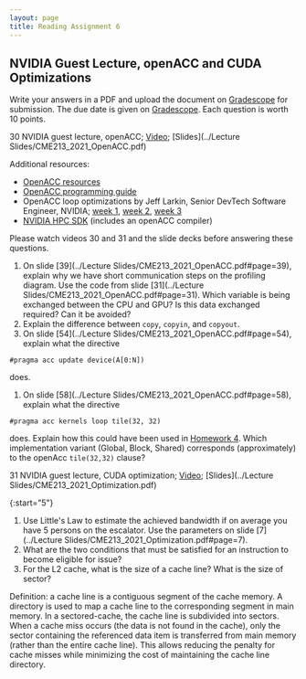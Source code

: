 ```yaml
---
layout: page
title: Reading Assignment 6
---
```


## NVIDIA Guest Lecture, openACC and CUDA Optimizations

Write your answers in a PDF and upload the document on [Gradescope](https://www.gradescope.com/courses/258024) for submission. The due date is given on [Gradescope](https://www.gradescope.com/courses/258024). Each question is worth 10 points. 

30 NVIDIA guest lecture, openACC; [Video](https://stanford-pilot.hosted.panopto.com/Panopto/Pages/Viewer.aspx?id=3d931e4b-6a73-481f-b016-ad1d0181ed43); [Slides](../Lecture Slides/CME213_2021_OpenACC.pdf)

Additional resources:

- [OpenACC resources](https://www.openacc.org/resources)
- [OpenACC programming guide](https://www.openacc.org/sites/default/files/inline-files/OpenACC_Programming_Guide_0.pdf)
- OpenACC loop optimizations by Jeff Larkin, Senior DevTech Software Engineer, NVIDIA; [week 1](https://www.openacc.org/sites/default/files/inline-files/OpenACC_Course_Oct2018/OpenACC%20Course%202018%20Week%201.pdf), [week 2](https://www.openacc.org/sites/default/files/inline-files/OpenACC_Course_Oct2018/OpenACC%20Course%202018%20Week%202.pdf), [week 3](https://www.openacc.org/sites/default/files/inline-files/OpenACC_Course_Oct2018/OpenACC%20Course%202018%20Week%203.pdf)
- [NVIDIA HPC SDK](https://developer.nvidia.com/hpc-sdk) (includes an openACC compiler)

Please watch videos 30 and 31 and the slide decks before answering these questions.

1. On slide [39](../Lecture Slides/CME213_2021_OpenACC.pdf#page=39), explain why we have short communication steps on the profiling diagram. Use the code from slide [31](../Lecture Slides/CME213_2021_OpenACC.pdf#page=31). Which variable is being exchanged between the CPU and GPU? Is this data exchanged required? Can it be avoided?
1. Explain the difference between `copy`, `copyin`, and `copyout`.
1. On slide [54](../Lecture Slides/CME213_2021_OpenACC.pdf#page=54), explain what the directive
```
#pragma acc update device(A[0:N])
```
does.
1. On slide [58](../Lecture Slides/CME213_2021_OpenACC.pdf#page=58), explain what the directive
```
#pragma acc kernels loop tile(32, 32)
```
does. Explain how this could have been used in [Homework 4](../Homework/hw4.pdf#page=2). Which implementation variant (Global, Block, Shared) corresponds (approximately) to the openAcc `tile(32,32)` clause?

31 NVIDIA guest lecture, CUDA optimization; [Video](https://stanford-pilot.hosted.panopto.com/Panopto/Pages/Viewer.aspx?id=fa6c8558-b4fd-49cd-9e18-ad1f01843b34); [Slides](../Lecture Slides/CME213_2021_Optimization.pdf)

{:start="5"}
1. Use Little's Law to estimate the achieved bandwidth if on average you have 5 persons on the escalator. Use the parameters on slide [7](../Lecture Slides/CME213_2021_Optimization.pdf#page=7).
1. What are the two conditions that must be satisfied for an instruction to become eligible for issue?
1. For the L2 cache, what is the size of a cache line? What is the size of sector?

Definition: a cache line is a contiguous segment of the cache memory. A directory is used to map a cache line to the corresponding segment in main memory. In a sectored-cache, the cache line is subdivided into sectors. When a cache miss occurs (the data is not found in the cache), only the sector containing the referenced data item is transferred from main memory (rather than the entire cache line). This allows reducing the penalty for cache misses while minimizing the cost of maintaining the cache line directory.
